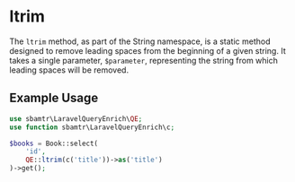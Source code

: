 # ltrim

The `ltrim` method, as part of the String namespace, is a static method designed to remove leading spaces from the
beginning of a given string. It takes a single parameter, `$parameter`, representing the string from which leading
spaces will be removed.

## Example Usage

```php
use sbamtr\LaravelQueryEnrich\QE;
use function sbamtr\LaravelQueryEnrich\c;

$books = Book::select(
    'id',
    QE::ltrim(c('title'))->as('title')
)->get();
```